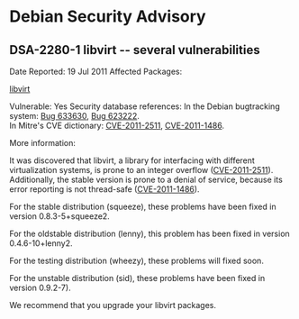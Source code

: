 
Debian Security Advisory
========================


DSA-2280-1 libvirt -- several vulnerabilities
---------------------------------------------



Date Reported:
19 Jul 2011
Affected Packages:

[libvirt](https://packages.debian.org/src:libvirt)

Vulnerable:
Yes
Security database references:
In the Debian bugtracking system: [Bug 633630](https://bugs.debian.org/cgi-bin/bugreport.cgi?bug=633630), [Bug 623222](https://bugs.debian.org/cgi-bin/bugreport.cgi?bug=623222).  
In Mitre's CVE dictionary: [CVE-2011-2511](https://security-tracker.debian.org/tracker/CVE-2011-2511), [CVE-2011-1486](https://security-tracker.debian.org/tracker/CVE-2011-1486).  

More information:

It was discovered that libvirt, a library for interfacing with different
virtualization systems, is prone to an integer overflow ([CVE-2011-2511](https://security-tracker.debian.org/tracker/CVE-2011-2511)).
Additionally, the stable version is prone to a denial of service,
because its error reporting is not thread-safe ([CVE-2011-1486](https://security-tracker.debian.org/tracker/CVE-2011-1486)).


For the stable distribution (squeeze), these problems have been fixed in
version 0.8.3-5+squeeze2.


For the oldstable distribution (lenny), this problem has been fixed in
version 0.4.6-10+lenny2.


For the testing distribution (wheezy), these problems will fixed soon.


For the unstable distribution (sid), these problems have been fixed in
version 0.9.2-7).


We recommend that you upgrade your libvirt packages.





